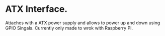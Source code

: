 ATX Interface.
=====================
Attaches with a ATX power supply and allows to power up and down using GPIO Singals.
Currently only made to wrok with Raspberry PI.
